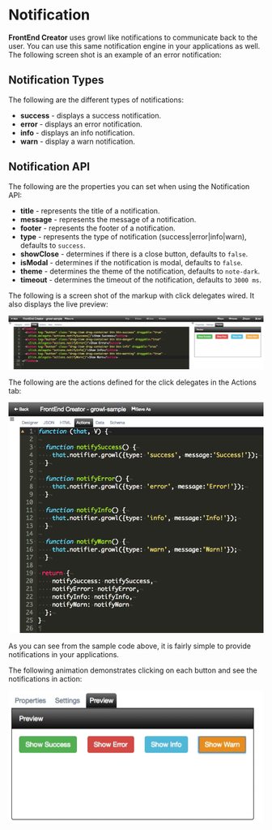 # Notification

**FrontEnd Creator** uses growl like notifications to communicate back to the user. You can use this same notification engine in your applications as well. The following screen shot is an example of an error notification:

## Notification Types

The following are the different types of notifications:

* **success** - displays a success notification.
* **error** - displays an error notification.
* **info** -  displays an info notification.
* **warn** -  display a warn notification.

## Notification API

The following are the properties you can set when using the Notification API:

* **title** - represents the title of a notification.
* **message** -  represents the message of a notification.
* **footer** - represents the footer of a notification.
* **type** - represents the type of notification (success|error|info|warn), defaults to `success`.
* **showClose** - determines if there is a close button, defaults to `false`.
* **isModal** - determines if the notification is modal, defaults to `false`.
* **theme** - determines the theme of the notification, defaults to `note-dark`.
* **timeout** - determines the timeout of the notification, defaults to `3000 ms`.

The following is a screen shot of the markup with click delegates wired. It also displays the live preview:

![Notification HTML](../../assets/images/notification-html.png)

The following are the actions defined for the click delegates in the Actions tab:

![Notification Actions](../../assets/images/notification-actions.png)

As you can see from the sample code above, it is fairly simple to provide notifications in your applications.

The following animation demonstrates clicking on each button and see the notifications in action:

![Notification Animation](../../assets/images/notification.gif)


